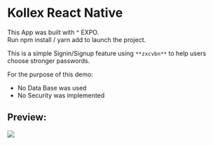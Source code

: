# Kollex React Native

This App was built with ^ EXPO.  
Run npm install / yarn add to launch the project.

This is a simple Signin/Signup feature using `**zxcvbn**` to help users choose stronger passwords.

For the purpose of this demo:

- No Data Base was used
- No Security was implemented

## Preview:

![](kollex.gif)
